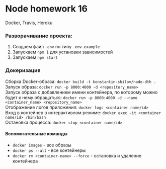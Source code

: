 # Node homework 16
Docker, Travis, Heroku

### Разворачивание проекта:

1) Создаем файл `.env` по типу `.env.example`
2) Запускаем `npm i` для установки зависимостей
4) Запускаем `npm start`

### Докеризация

Сборка Docker-образа: `docker build -t konstantin-shilov/node-dth .` <br>
Запуск образа: `docker run -p 8000:4000 -d <repository_name>` <br>
Запуск образа с добавлением имени контейнера, по которому можно будет к нему обращаться: `docker run -p 8000:4000 -d --name <container_name> <repository_name>` <br>
Отображение логов приложения: `docker logs <container name/id>` <br>
Вход в контейнер в интерактивном режиме: `docker exec -it <container name/id> /bin/bash` <br>
Остановка процесса: `docker stop <container name/id>` <br>

#### Вспомогательные команды

- `docker images` - все образы
- `docker ps --all` - все контейнеры
- `docker rm <container-name> --force` - остановка и удаление контейнера
